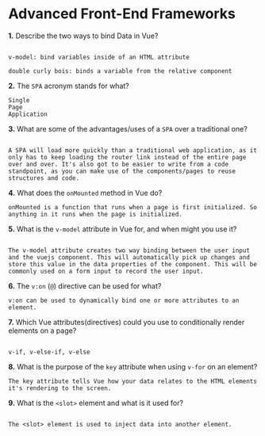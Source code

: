 # Advanced Front-End Frameworks


**1.** Describe the two ways to bind Data in Vue?

```

v-model: bind variables inside of an HTML attribute

double curly bois: binds a variable from the relative component 

```

**2.** The `SPA` acronym stands for what?

```
Single
Page
Application

```
**3.** What are some of the advantages/uses of a `SPA` over a traditional one?

```

A SPA will load more quickly than a traditional web application, as it only has to keep loading the router link instead of the entire page over and over. It's also got to be easier to write from a code standpoint, as you can make use of the components/pages to reuse structures and code.

```
**4.** What does the `onMounted` method in Vue do?

```
onMounted is a function that runs when a page is first initialized. So anything in it runs when the page is initialized.

```
**5.** What is the `v-model` attribute in Vue for, and when might you use it?

```

The v-model attribute creates two way binding between the user input and the vuejs component. This will automatically pick up changes and store this value in the data properties of the component. This will be commonly used on a form input to record the user input.

```
**6.** The `v:on` (`@`) directive can be used for what?

```
v:on can be used to dynamically bind one or more attributes to an element.

```
**7.** Which Vue attributes(directives) could you use to conditionally render elements on a page?

```

v-if, v-else-if, v-else

```
**8.** What is the purpose of the `key` attribute when using `v-for` on an element?

```
The key attribute tells Vue how your data relates to the HTML elements it's rendering to the screen.

```
**9.** What is the `<slot>` element and what is it used for?

```

The <slot> element is used to inject data into another element.

```
